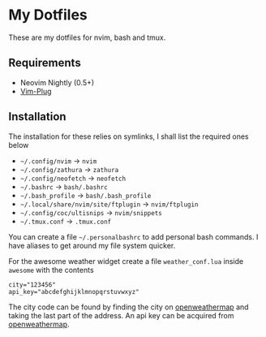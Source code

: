 # My Dotfiles
These are my dotfiles for nvim, bash and tmux.

## Requirements
 - Neovim Nightly (0.5+)
 - [Vim-Plug](https://github.com/junegunn/vim-plug)

## Installation
The installation for these relies on symlinks, I shall list the required ones below
 - `~/.config/nvim` -> `nvim`
 - `~/.config/zathura` -> `zathura`
 - `~/.config/neofetch` -> `neofetch`
 - `~/.bashrc` -> `bash/.bashrc`
 - `~/.bash_profile` -> `bash/.bash_profile`
 - `~/.local/share/nvim/site/ftplugin` -> `nvim/ftplugin`
 - `~/.config/coc/ultisnips` -> `nvim/snippets`
 - `~/.tmux.conf` -> `.tmux.conf`

You can create a file `~/.personalbashrc` to add personal bash commands. I have aliases to get around my file system quicker.

For the awesome weather widget create a file `weather_conf.lua` inside `awesome` with the contents
```
city="123456"
api_key="abcdefghijklmnopqrstuvwxyz"
```
The city code can be found by finding the city on [openweathermap](https://openweathermap.org) and taking the last part of the address.
An api key can be acquired from [openweathermap](https://openweathermap.org/api).
